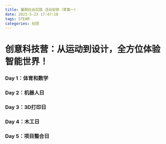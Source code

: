 ```yaml
---
title: 暑期社会实践 活动安排（草案一）
date: 2023-5-23 17:47:18
tags: STEAM
categories: 社团
---
```


# 创意科技营：从运动到设计，全方位体验智能世界！

### Day 1：体育和数学   



### Day 2：机器人日     



### Day 3：3D打印日     



### Day 4：木工日       



### Day 5：项目整合日   



